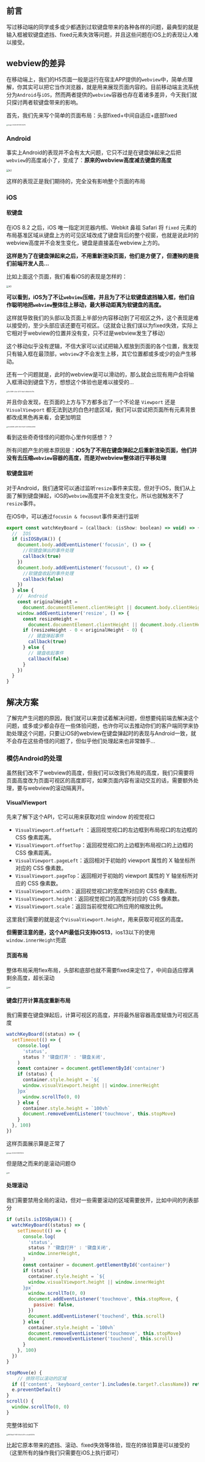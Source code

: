 ## 前言

写过移动端的同学或多或少都遇到过软键盘带来的各种各样的问题，最典型的就是输入框被软键盘遮挡、fixed元素失效等问题，并且这些问题在iOS上的表现让人难以接受。

## webview的差异

在移动端上，我们的H5页面一般是运行在宿主APP提供的`webview`中，简单点理解，你其实可以把它当作浏览器，就是用来展现页面内容的。目前移动端主流系统分为`Android`与`iOS`，然而两者提供的`webview`容器也存在着诸多差异，今天我们就只探讨两者软键盘带来的影响。

首先，我们先来写个简单的页面布局：头部fixed+中间自适应+底部fixed

<img src="/Users/songyao/Desktop/songyao/fe-nanjiu/article/2024/2024-04/images/k1.png" alt="image-20240410131033276" style="zoom:25%;" />

### Android

事实上Android的表现并不会有太大问题，它只不过是在键盘弹起来之后把`webview`的高度减小了，变成了：**原来的webview高度减去键盘的高度**

<img src="/Users/songyao/Desktop/songyao/fe-nanjiu/article/2024/2024-04/images/k2.png" alt="k2" style="zoom:43%;" />

这样的表现正是我们期待的，完全没有影响整个页面的布局

### iOS

#### 软键盘

在iOS 8.2 之后，iOS 唯一指定浏览器内核、Webkit 鼻祖 Safari 将 `fixed` 元素的布局基准区域从键盘上方的可见区域改成了键盘背后的整个视窗，也就是说此时的webview高度并不会发生变化，键盘是直接盖在webview上方的。

**这样是为了在键盘弹起来之后，不用重新渲染页面，他们是方便了，但遭殃的是我们前端开发人员...**

比如上面这个页面，我们看看iOS的表现是怎样的：

<img src="/Users/songyao/Desktop/songyao/fe-nanjiu/article/2024/2024-04/images/k3.png" alt="k3" style="zoom:40%;" />

**可以看到，iOS为了不让`webview`压缩，并且为了不让软键盘遮挡输入框，他们自作聪明地把`webview`整体往上移动，最大移动距离为软键盘的高度。**

这样就导致我们的头部以及页面上半部分内容移动到了可视区之外，这个表现是难以接受的，至少头部应该还要在可视区。（这就会让我们误以为fixed失效，实际上它相对于webview的位置并没有变，只不过是webview发生了移动）

这个移动似乎没有逻辑，不信大家可以试试把输入框放到页面的各个位置，我发现只有输入框在最顶部，`webview`才不会发生上移，其它位置都或多或少的会产生移动。

还有一个问题就是，此时的webview是可以滑动的，那么就会出现有用户会将输入框滑动到键盘下方，想想这个体验也是难以接受的...

<img src="/Users/songyao/Downloads/f3c058ff-c2de-4272-9ae5-b8d5ef0e73fc.gif" alt="f3c058ff-c2de-4272-9ae5-b8d5ef0e73fc" style="zoom:25%;" />

并且你会发现，在页面的上方与下方都多出了一个不论是 `Viewport` 还是 `VisualViewport` 都无法到达的白色衬底区域，我们可以尝试把页面所有元素背景都改成黑色再来看，会更加明显

<img src="/Users/songyao/Downloads/0cfd4568-a408-40b1-8a07-2d350b1a3656.gif" alt="0cfd4568-a408-40b1-8a07-2d350b1a3656" style="zoom:25%;" />

看到这些奇奇怪怪的问题你心里作何感想？？

所有问题产生的根本原因是：**iOS为了不用在键盘弹起之后重新渲染页面，他们并没有去压缩`webview`容器的高度，而是对webview整体进行平移处理**

#### 软键盘监听

对于Android，我们通常可以通过监听`resize`事件来实现，但对于iOS，我们从上面了解到键盘弹起，iOS的`webview`高度并不会发生变化，所以也就触发不了`resize`事件。

在iOS中，可以通过`focusin & focusout`事件来进行监听

```js
export const watchKeyBoard = (callback: (isShow: boolean) => void) => {
  //  IOS
  if (isIOSByUA()) {
    document.body.addEventListener('focusin', () => {
      //软键盘弹出的事件处理
      callback(true)
    })
    document.body.addEventListener('focusout', () => {
      //软键盘收起的事件处理
      callback(false)
    })
  } else {
    //  Android
    const originalHeight =
      document.documentElement.clientHeight || document.body.clientHeight
    window.addEventListener('resize', () => {
      const resizeHeight =
        document.documentElement.clientHeight || document.body.clientHeight
      if (resizeHeight - 0 < originalHeight - 0) {
        // 键盘弹起事件
        callback(true)
      } else {
        // 键盘收起事件
        callback(false)
      }
    })
  }
}
```

## 解决方案

了解完产生问题的原因，我们就可以来尝试着解决问题，但想要纯前端去解决这个问题，或多或少都会存在一些体验问题，也许你可以去推动你们的客户端同学来协助处理这个问题，只要让iOS的webview在键盘弹起时的表现与Android一致，就不会存在这些奇怪的问题了，但似乎他们处理起来也非常棘手...

### 模仿Android的处理

虽然我们改不了webview的高度，但我们可以改我们布局的高度，我们只需要将页面高度改为页面可视区的高度即可，如果页面内容有滚动交互的话，需要额外处理，要与webview的滚动隔离开。

#### VisualViewport

先来了解下这个API，它可以用来获取对应 window 的视觉视口

- `VisualViewport.offsetLeft` ：返回视觉视口的左边框到布局视口的左边框的 CSS 像素距离。
- `VisualViewport.offsetTop`：返回视觉视口的上边框到布局视口的上边框的 CSS 像素距离。
- `VisualViewport.pageLeft`：返回相对于初始的 viewport 属性的 X 轴坐标所对应的 CSS 像素数。
- `VisualViewport.pageTop`：返回相对于初始的 viewport 属性的 Y 轴坐标所对应的 CSS 像素数。
- `VisualViewport.width`：返回视觉视口的宽度所对应的 CSS 像素数。
- `VisualViewport.height`：返回视觉视口的高度所对应的 CSS 像素数。
- `VisualViewport.scale`：返回当前视觉视口所应用的缩放比例。

这里我们需要的就是这个`VisualViewport.height`，用来获取可视区的高度。

**但需要注意的是，这个API最低只支持iOS13**，ios13以下的使用`window.innerHeight`兜底

#### 页面布局

整体布局采用flex布局，头部和底部也就不需要fixed来定位了，中间自适应撑满剩余高度，超长滚动

<img src="/Users/songyao/Desktop/songyao/fe-nanjiu/article/2024/2024-04/images/k4.png" alt="k4" style="zoom:33%;" />

#### 键盘打开计算高度重新布局

我们需要在键盘弹起后，计算可视区的高度，并将最外层容器高度赋值为可视区高度

```js
watchKeyBoard((status) => {
  setTimeout(() => {
    console.log(
      'status',
      status ? '键盘打开' : '键盘关闭',
    )
    const container = document.getElementById('container')
    if (status) {
      container.style.height = `${
      window.visualViewport.height || window.innerHeight
    }px`
      window.scrollTo(0, 0)
    } else {
      container.style.height = `100vh`
      document.removeEventListener('touchmove', this.stopMove)
    }
  }, 100)
})
```

这样页面展示算是正常了

<img src="/Users/songyao/Library/Application Support/typora-user-images/image-20240410183118034.png" alt="image-20240410183118034" style="zoom:23%;" />

但是随之而来的是滚动问题😓

<img src="/Users/songyao/Desktop/songyao/fe-nanjiu/article/2024/2024-04/images/k6.gif" alt="k6" style="zoom:25%;" />

#### 处理滚动

我们需要禁用全局的滚动，但对一些需要滚动的区域需要放开，比如中间的列表部分

```js
if (utils.isIOSByUA()) {
  watchKeyBoard((status) => {
    setTimeout(() => {
      console.log(
        'status',
        status ? '键盘打开' : '键盘关闭',
        window.innerHeight,
      )
      const container = document.getElementById('container')
      if (status) {
        container.style.height = `${
        window.visualViewport.height || window.innerHeight
      }px`
        window.scrollTo(0, 0)
        document.addEventListener('touchmove', this.stopMove, {
          passive: false,
        })
        document.addEventListener('touchend', this.scroll)
      } else {
        container.style.height = `100vh`
        document.removeEventListener('touchmove', this.stopMove)
        document.removeEventListener('touchend', this.scroll)
      }
    }, 100)
  })
}
```

```js
stopMove(e) {
	// 排除可以滚动的区域
  if (['content', 'keyboard_center'].includes(e.target?.className)) return
  e.preventDefault()
}
scroll() {
  window.scrollTo(0, 0)
}
```

完整体验如下

<img src="/Users/songyao/Desktop/songyao/fe-nanjiu/article/2024/2024-04/images/k7.gif" alt="6609bab7-6f41-45dd-a10f-ccdcab5420fb" style="zoom:25%;" />

比起它原本带来的遮挡、滚动、fixed失效等体验，现在的体验算是可以接受的（这里所有的操作我们只需要在iOS上执行即可）